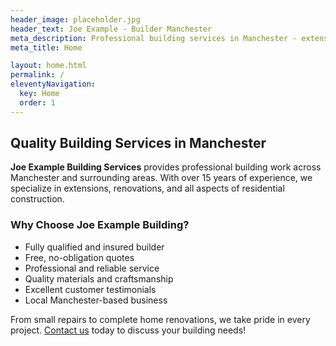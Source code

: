 ```yaml
---
header_image: placeholder.jpg
header_text: Joe Example - Builder Manchester
meta_description: Professional building services in Manchester - extensions, renovations, and home improvements by Joe Example
meta_title: Home

layout: home.html
permalink: /
eleventyNavigation:
  key: Home
  order: 1
---
```


## Quality Building Services in Manchester

**Joe Example Building Services** provides professional building work across Manchester and surrounding areas. With over 15 years of experience, we specialize in extensions, renovations, and all aspects of residential construction.

### Why Choose Joe Example Building?

- Fully qualified and insured builder
- Free, no-obligation quotes
- Professional and reliable service
- Quality materials and craftsmanship
- Excellent customer testimonials
- Local Manchester-based business

From small repairs to complete home renovations, we take pride in every project. [Contact us](/contact/) today to discuss your building needs!
